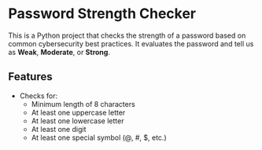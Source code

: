 # Password Strength Checker

This is a Python project that checks the strength of a password based on common cybersecurity best practices. It evaluates the password and tell us as **Weak**, **Moderate**, or **Strong**.

## Features

- Checks for:
  - Minimum length of 8 characters
  - At least one uppercase letter
  - At least one lowercase letter
  - At least one digit
  - At least one special symbol (@, #, $, etc.)
